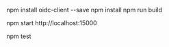 npm install oidc-client --save
npm install
npm run build

npm start
http://localhost:15000

npm test